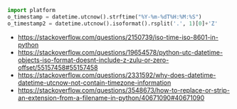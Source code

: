```python
import platform
o_timestamp = datetime.utcnow().strftime("%Y-%m-%dT%H:%M:%S")
o_timestamp2 = datetime.utcnow().isoformat().rsplit('.', 1)[0]+'Z'
```

- https://stackoverflow.com/questions/2150739/iso-time-iso-8601-in-python
- https://stackoverflow.com/questions/19654578/python-utc-datetime-objects-iso-format-doesnt-include-z-zulu-or-zero-offset/55157458#55157458
- https://stackoverflow.com/questions/2331592/why-does-datetime-datetime-utcnow-not-contain-timezone-information
- https://stackoverflow.com/questions/3548673/how-to-replace-or-strip-an-extension-from-a-filename-in-python/40671090#40671090
